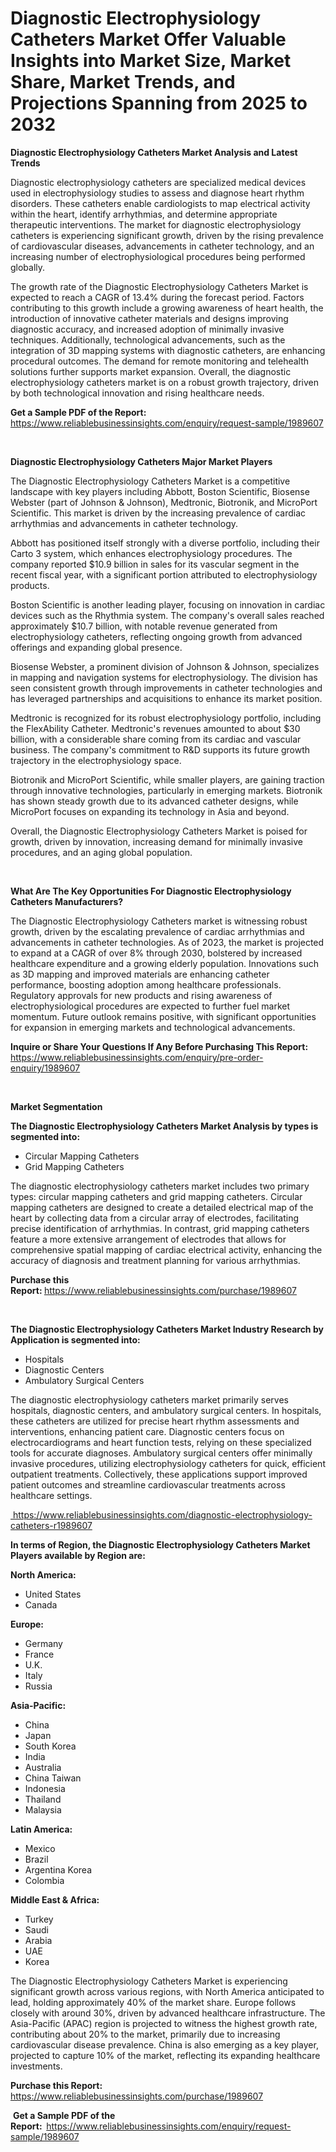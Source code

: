 <p><h1>Diagnostic Electrophysiology Catheters Market Offer Valuable Insights into Market Size, Market Share, Market Trends, and Projections Spanning from 2025 to 2032</h1></p><p><strong>Diagnostic Electrophysiology Catheters Market Analysis and Latest Trends</strong></p>
<p><p>Diagnostic electrophysiology catheters are specialized medical devices used in electrophysiology studies to assess and diagnose heart rhythm disorders. These catheters enable cardiologists to map electrical activity within the heart, identify arrhythmias, and determine appropriate therapeutic interventions. The market for diagnostic electrophysiology catheters is experiencing significant growth, driven by the rising prevalence of cardiovascular diseases, advancements in catheter technology, and an increasing number of electrophysiological procedures being performed globally.</p><p>The growth rate of the Diagnostic Electrophysiology Catheters Market is expected to reach a CAGR of 13.4% during the forecast period. Factors contributing to this growth include a growing awareness of heart health, the introduction of innovative catheter materials and designs improving diagnostic accuracy, and increased adoption of minimally invasive techniques. Additionally, technological advancements, such as the integration of 3D mapping systems with diagnostic catheters, are enhancing procedural outcomes. The demand for remote monitoring and telehealth solutions further supports market expansion. Overall, the diagnostic electrophysiology catheters market is on a robust growth trajectory, driven by both technological innovation and rising healthcare needs.</p></p>
<p><strong>Get a Sample PDF of the Report:&nbsp;</strong> <a href="https://www.reliablebusinessinsights.com/enquiry/request-sample/1989607?utm_campaign=3049&utm_medium=2&utm_source=Github&utm_content=ia&utm_term=16042025&utm_id=diagnostic-electrophysiology-catheters">https://www.reliablebusinessinsights.com/enquiry/request-sample/1989607</a></p>
<p>&nbsp;</p>
<p><strong>Diagnostic Electrophysiology Catheters Major Market Players</strong></p>
<p><p>The Diagnostic Electrophysiology Catheters Market is a competitive landscape with key players including Abbott, Boston Scientific, Biosense Webster (part of Johnson & Johnson), Medtronic, Biotronik, and MicroPort Scientific. This market is driven by the increasing prevalence of cardiac arrhythmias and advancements in catheter technology.</p><p>Abbott has positioned itself strongly with a diverse portfolio, including their Carto 3 system, which enhances electrophysiology procedures. The company reported $10.9 billion in sales for its vascular segment in the recent fiscal year, with a significant portion attributed to electrophysiology products. </p><p>Boston Scientific is another leading player, focusing on innovation in cardiac devices such as the Rhythmia system. The company's overall sales reached approximately $10.7 billion, with notable revenue generated from electrophysiology catheters, reflecting ongoing growth from advanced offerings and expanding global presence.</p><p>Biosense Webster, a prominent division of Johnson & Johnson, specializes in mapping and navigation systems for electrophysiology. The division has seen consistent growth through improvements in catheter technologies and has leveraged partnerships and acquisitions to enhance its market position.</p><p>Medtronic is recognized for its robust electrophysiology portfolio, including the FlexAbility Catheter. Medtronic's revenues amounted to about $30 billion, with a considerable share coming from its cardiac and vascular business. The company's commitment to R&D supports its future growth trajectory in the electrophysiology space.</p><p>Biotronik and MicroPort Scientific, while smaller players, are gaining traction through innovative technologies, particularly in emerging markets. Biotronik has shown steady growth due to its advanced catheter designs, while MicroPort focuses on expanding its technology in Asia and beyond. </p><p>Overall, the Diagnostic Electrophysiology Catheters Market is poised for growth, driven by innovation, increasing demand for minimally invasive procedures, and an aging global population.</p></p>
<p>&nbsp;</p>
<p><strong>What Are The Key Opportunities For Diagnostic Electrophysiology Catheters Manufacturers?</strong></p>
<p><p>The Diagnostic Electrophysiology Catheters market is witnessing robust growth, driven by the escalating prevalence of cardiac arrhythmias and advancements in catheter technologies. As of 2023, the market is projected to expand at a CAGR of over 8% through 2030, bolstered by increased healthcare expenditure and a growing elderly population. Innovations such as 3D mapping and improved materials are enhancing catheter performance, boosting adoption among healthcare professionals. Regulatory approvals for new products and rising awareness of electrophysiological procedures are expected to further fuel market momentum. Future outlook remains positive, with significant opportunities for expansion in emerging markets and technological advancements.</p></p>
<p><strong>Inquire or Share Your Questions If Any Before Purchasing This Report:</strong> <a href="https://www.reliablebusinessinsights.com/enquiry/pre-order-enquiry/1989607?utm_campaign=3049&utm_medium=2&utm_source=Github&utm_content=ia&utm_term=16042025&utm_id=diagnostic-electrophysiology-catheters">https://www.reliablebusinessinsights.com/enquiry/pre-order-enquiry/1989607</a></p>
<p>&nbsp;</p>
<p><strong>Market Segmentation</strong></p>
<p><strong>The Diagnostic Electrophysiology Catheters Market Analysis by types is segmented into:</strong></p>
<p><ul><li>Circular Mapping Catheters</li><li>Grid Mapping Catheters</li></ul></p>
<p><p>The diagnostic electrophysiology catheters market includes two primary types: circular mapping catheters and grid mapping catheters. Circular mapping catheters are designed to create a detailed electrical map of the heart by collecting data from a circular array of electrodes, facilitating precise identification of arrhythmias. In contrast, grid mapping catheters feature a more extensive arrangement of electrodes that allows for comprehensive spatial mapping of cardiac electrical activity, enhancing the accuracy of diagnosis and treatment planning for various arrhythmias.</p></p>
<p><strong>Purchase this Report:&nbsp;</strong><a href="https://www.reliablebusinessinsights.com/purchase/1989607?utm_campaign=3049&utm_medium=2&utm_source=Github&utm_content=ia&utm_term=16042025&utm_id=diagnostic-electrophysiology-catheters">https://www.reliablebusinessinsights.com/purchase/1989607</a></p>
<p>&nbsp;</p>
<p><strong>The Diagnostic Electrophysiology Catheters Market Industry Research by Application is segmented into:</strong></p>
<p><ul><li>Hospitals</li><li>Diagnostic Centers</li><li>Ambulatory Surgical Centers</li></ul></p>
<p><p>The diagnostic electrophysiology catheters market primarily serves hospitals, diagnostic centers, and ambulatory surgical centers. In hospitals, these catheters are utilized for precise heart rhythm assessments and interventions, enhancing patient care. Diagnostic centers focus on electrocardiograms and heart function tests, relying on these specialized tools for accurate diagnoses. Ambulatory surgical centers offer minimally invasive procedures, utilizing electrophysiology catheters for quick, efficient outpatient treatments. Collectively, these applications support improved patient outcomes and streamline cardiovascular treatments across healthcare settings.</p></p>
<p><a href="https://www.reliablebusinessinsights.com/diagnostic-electrophysiology-catheters-r1989607?utm_campaign=3049&utm_medium=2&utm_source=Github&utm_content=ia&utm_term=16042025&utm_id=diagnostic-electrophysiology-catheters">&nbsp;https://www.reliablebusinessinsights.com/diagnostic-electrophysiology-catheters-r1989607</a></p>
<p><strong>In terms of Region, the Diagnostic Electrophysiology Catheters Market Players available by Region are:</strong></p>
<p>
    <p> <strong> North America: </strong>
        <ul>
            <li>United States</li>
            <li>Canada</li>
        </ul>
        </p> 
    <p> <strong> Europe: </strong>
        <ul>
            <li>Germany</li>
            <li>France</li>
            <li>U.K.</li>
            <li>Italy</li>
            <li>Russia</li>
        </ul>
        </p> 
    <p> <strong> Asia-Pacific: </strong>
        <ul>
            <li>China</li>
            <li>Japan</li>
            <li>South Korea</li>
            <li>India</li>
            <li>Australia</li>
            <li>China Taiwan</li>
            <li>Indonesia</li>
            <li>Thailand</li>
            <li>Malaysia</li>
        </ul>
        </p> 
    <p> <strong> Latin America: </strong>
        <ul>
            <li>Mexico</li>
            <li>Brazil</li>
            <li>Argentina Korea</li>
            <li>Colombia</li>
        </ul>
        </p> 
    <p> <strong> Middle East & Africa: </strong>
        <ul>
            <li>Turkey</li>
            <li>Saudi</li>
            <li>Arabia</li>
            <li>UAE</li>
            <li>Korea</li>
        </ul>
    </p>
    </p>
<p><p>The Diagnostic Electrophysiology Catheters Market is experiencing significant growth across various regions, with North America anticipated to lead, holding approximately 40% of the market share. Europe follows closely with around 30%, driven by advanced healthcare infrastructure. The Asia-Pacific (APAC) region is projected to witness the highest growth rate, contributing about 20% to the market, primarily due to increasing cardiovascular disease prevalence. China is also emerging as a key player, projected to capture 10% of the market, reflecting its expanding healthcare investments.</p></p>
<p><strong>Purchase this Report: </strong><a href="https://www.reliablebusinessinsights.com/purchase/1989607?utm_campaign=3049&utm_medium=2&utm_source=Github&utm_content=ia&utm_term=16042025&utm_id=diagnostic-electrophysiology-catheters">https://www.reliablebusinessinsights.com/purchase/1989607</a></p>
<p>&nbsp;<strong>Get a Sample PDF of the Report:&nbsp;&nbsp;</strong><a href="https://www.reliablebusinessinsights.com/enquiry/request-sample/1989607?utm_campaign=3049&utm_medium=2&utm_source=Github&utm_content=ia&utm_term=16042025&utm_id=diagnostic-electrophysiology-catheters">https://www.reliablebusinessinsights.com/enquiry/request-sample/1989607</a></p>
<p><strong></strong></p>
<p><p></p><p></p><p></p></p>